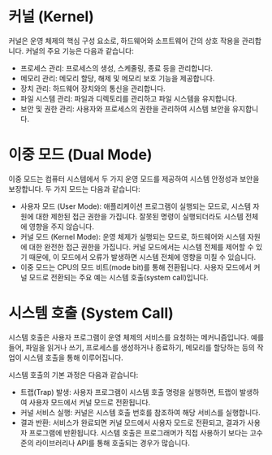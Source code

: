 # 커널 (Kernel)

커널은 운영 체제의 핵심 구성 요소로, 하드웨어와 소프트웨어 간의 상호 작용을 관리합니다. 커널의 주요 기능은 다음과 같습니다:

- 프로세스 관리: 프로세스의 생성, 스케줄링, 종료 등을 관리합니다.
- 메모리 관리: 메모리 할당, 해제 및 메모리 보호 기능을 제공합니다.
- 장치 관리: 하드웨어 장치와의 통신을 관리합니다.
- 파일 시스템 관리: 파일과 디렉토리를 관리하고 파일 시스템을 유지합니다.
- 보안 및 권한 관리: 사용자와 프로세스의 권한을 관리하여 시스템 보안을 유지합니다.

# 이중 모드 (Dual Mode)

이중 모드는 컴퓨터 시스템에서 두 가지 운영 모드를 제공하여 시스템 안정성과 보안을 보장합니다. 두 가지 모드는 다음과 같습니다:

- 사용자 모드 (User Mode): 애플리케이션 프로그램이 실행되는 모드로, 시스템 자원에 대한 제한된 접근 권한을 가집니다. 잘못된 명령이 실행되더라도 시스템 전체에 영향을 주지 않습니다.
- 커널 모드 (Kernel Mode): 운영 체제가 실행되는 모드로, 하드웨어와 시스템 자원에 대한 완전한 접근 권한을 가집니다. 커널 모드에서는 시스템 전체를 제어할 수 있기 때문에, 이 모드에서 오류가 발생하면 시스템 전체에 영향을 미칠 수 있습니다.
- 이중 모드는 CPU의 모드 비트(mode bit)를 통해 전환됩니다. 사용자 모드에서 커널 모드로 전환되는 주요 예는 시스템 호출(system call)입니다.

# 시스템 호출 (System Call)

시스템 호출은 사용자 프로그램이 운영 체제의 서비스를 요청하는 메커니즘입니다. 예를 들어, 파일을 읽거나 쓰기, 프로세스를 생성하거나 종료하기, 메모리를 할당하는 등의 작업이 시스템 호출을 통해 이루어집니다.

시스템 호출의 기본 과정은 다음과 같습니다:

- 트랩(Trap) 발생: 사용자 프로그램이 시스템 호출 명령을 실행하면, 트랩이 발생하여 사용자 모드에서 커널 모드로 전환됩니다.
- 커널 서비스 실행: 커널은 시스템 호출 번호를 참조하여 해당 서비스를 실행합니다.
- 결과 반환: 서비스가 완료되면 커널 모드에서 사용자 모드로 전환되고, 결과가 사용자 프로그램에 반환됩니다.
  시스템 호출은 프로그래머가 직접 사용하기 보다는 고수준의 라이브러리나 API를 통해 호출되는 경우가 많습니다.
